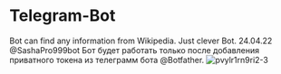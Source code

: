 # Telegram-Bot
Bot can find any information from Wikipedia. Just clever Bot.
24.04.22
 @SashaPro999bot
 Бот будет работать только после добавления приватного токена из телеграмм бота @Botfather.
![pvylr1rn9ri2-3](https://user-images.githubusercontent.com/101042799/166742895-7bb753ca-ab79-45d6-bdb6-a54d917e0ec0.jpeg)
